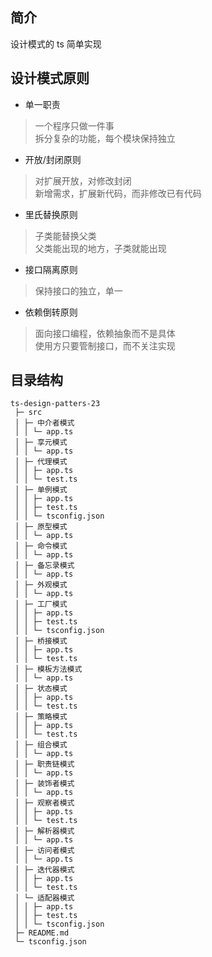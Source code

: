 
## 简介

 设计模式的 ts 简单实现

## 设计模式原则

- 单一职责

> 一个程序只做一件事  
> 拆分复杂的功能，每个模块保持独立

- 开放/封闭原则

> 对扩展开放，对修改封闭  
> 新增需求，扩展新代码，而非修改已有代码

- 里氏替换原则

> 子类能替换父类  
> 父类能出现的地方，子类就能出现

- 接口隔离原则

> 保持接口的独立，单一

- 依赖倒转原则

> 面向接口编程，依赖抽象而不是具体  
> 使用方只要管制接口，而不关注实现

## 目录结构

```text
ts-design-patters-23
 ├─ src
 │ ├─ 中介者模式
 │ │ └─ app.ts
 │ ├─ 享元模式
 │ │ └─ app.ts
 │ ├─ 代理模式
 │ │ ├─ app.ts
 │ │ └─ test.ts
 │ ├─ 单例模式
 │ │ ├─ app.ts
 │ │ ├─ test.ts
 │ │ └─ tsconfig.json
 │ ├─ 原型模式
 │ │ └─ app.ts
 │ ├─ 命令模式
 │ │ └─ app.ts
 │ ├─ 备忘录模式
 │ │ └─ app.ts
 │ ├─ 外观模式
 │ │ └─ app.ts
 │ ├─ 工厂模式
 │ │ ├─ app.ts
 │ │ ├─ test.ts
 │ │ └─ tsconfig.json
 │ ├─ 桥接模式
 │ │ ├─ app.ts
 │ │ └─ test.ts
 │ ├─ 模板方法模式
 │ │ └─ app.ts
 │ ├─ 状态模式
 │ │ ├─ app.ts
 │ │ └─ test.ts
 │ ├─ 策略模式
 │ │ ├─ app.ts
 │ │ └─ test.ts
 │ ├─ 组合模式
 │ │ └─ app.ts
 │ ├─ 职责链模式
 │ │ └─ app.ts
 │ ├─ 装饰者模式
 │ │ └─ app.ts
 │ ├─ 观察者模式
 │ │ ├─ app.ts
 │ │ └─ test.ts
 │ ├─ 解析器模式
 │ │ └─ app.ts
 │ ├─ 访问者模式
 │ │ └─ app.ts
 │ ├─ 迭代器模式
 │ │ ├─ app.ts
 │ │ └─ test.ts
 │ └─ 适配器模式
 │ │ ├─ app.ts
 │ │ ├─ test.ts
 │ │ └─ tsconfig.json
 ├─ README.md
 └─ tsconfig.json

```

